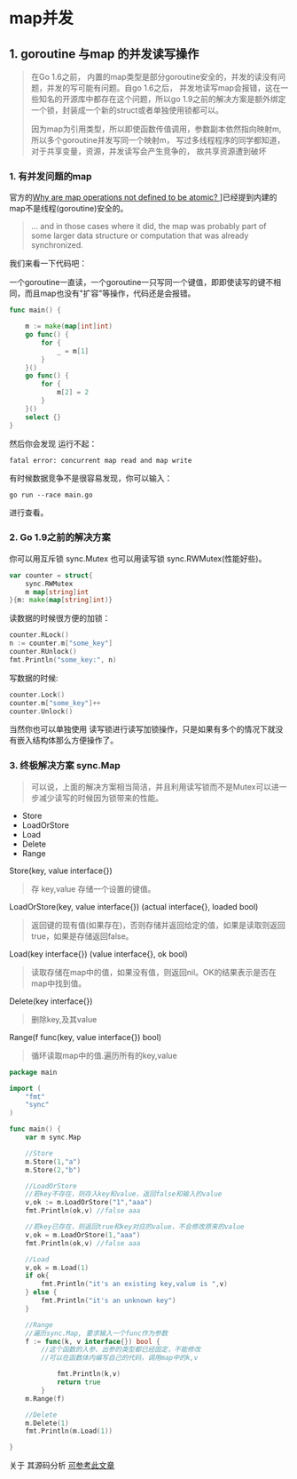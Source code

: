 # map并发

## 1. goroutine 与map 的并发读写操作

> 在Go 1.6之前， 内置的map类型是部分goroutine安全的，并发的读没有问题，并发的写可能有问题。自go 1.6之后， 并发地读写map会报错，这在一些知名的开源库中都存在这个问题，所以go 1.9之前的解决方案是额外绑定一个锁，封装成一个新的struct或者单独使用锁都可以。
>
> 因为map为引用类型，所以即使函数传值调用，参数副本依然指向映射m, 所以多个goroutine并发写同一个映射m， 写过多线程程序的同学都知道，对于共享变量，资源，并发读写会产生竞争的， 故共享资源遭到破坏

### 1. 有并发问题的map

官方的[Why are map operations not defined to be atomic? ](https://golang.org/doc/faq#atomic_maps)\]已经提到内建的map不是线程\(goroutine\)安全的。

> ... and in those cases where it did, the map was probably part of some larger data structure or computation that was already synchronized.

我们来看一下代码吧：

一个goroutine一直读，一个goroutine一只写同一个键值，即即使读写的键不相同，而且map也没有"扩容"等操作，代码还是会报错。

```go
func main() {

    m := make(map[int]int)
    go func() {
        for {
            _ = m[1]
        }
    }()
    go func() {
        for {
            m[2] = 2
        }
    }()
    select {}
}
```

然后你会发现 运行不起：

```text
fatal error: concurrent map read and map write
```

有时候数据竞争不是很容易发现，你可以输入：

```text
go run --race main.go
```

进行查看。

### 2. Go 1.9之前的解决方案

你可以用互斥锁 sync.Mutex 也可以用读写锁 sync.RWMutex\(性能好些\)。

```go
var counter = struct{
    sync.RWMutex
    m map[string]int
}{m: make(map[string]int)}
```

读数据的时候很方便的加锁：

```go
counter.RLock()
n := counter.m["some_key"]
counter.RUnlock()
fmt.Println("some_key:", n)
```

写数据的时候:

```go
counter.Lock()
counter.m["some_key"]++
counter.Unlock()
```

当然你也可以单独使用 读写锁进行读写加锁操作，只是如果有多个的情况下就没有嵌入结构体那么方便操作了。

### 3. 终极解决方案 sync.Map

> 可以说，上面的解决方案相当简洁，并且利用读写锁而不是Mutex可以进一步减少读写的时候因为锁带来的性能。

* Store
* LoadOrStore
* Load
* Delete
* Range

Store\(key, value interface{}\)

> 存 key,value 存储一个设置的键值。

LoadOrStore\(key, value interface{}\) \(actual interface{}, loaded bool\)

> 返回键的现有值\(如果存在\)，否则存储并返回给定的值，如果是读取则返回true，如果是存储返回false。

Load\(key interface{}\) \(value interface{}, ok bool\)

> 读取存储在map中的值，如果没有值，则返回nil。OK的结果表示是否在map中找到值。

Delete\(key interface{}\)

> 删除key,及其value

Range\(f func\(key, value interface{}\) bool\)

> 循环读取map中的值.遍历所有的key,value

```go
package main

import (
    "fmt"
    "sync"
)

func main() {
    var m sync.Map

    //Store
    m.Store(1,"a")
    m.Store(2,"b")

    //LoadOrStore
    //若key不存在，则存入key和value，返回false和输入的value
    v,ok := m.LoadOrStore("1","aaa")
    fmt.Println(ok,v) //false aaa

    //若key已存在，则返回true和key对应的value，不会修改原来的value
    v,ok = m.LoadOrStore(1,"aaa")
    fmt.Println(ok,v) //false aaa

    //Load
    v,ok = m.Load(1)
    if ok{
        fmt.Println("it's an existing key,value is ",v)
    } else {
        fmt.Println("it's an unknown key")
    }

    //Range
    //遍历sync.Map, 要求输入一个func作为参数
    f := func(k, v interface{}) bool {
        //这个函数的入参、出参的类型都已经固定，不能修改
        //可以在函数体内编写自己的代码，调用map中的k,v

            fmt.Println(k,v)
            return true
        }
    m.Range(f)

    //Delete
    m.Delete(1)
    fmt.Println(m.Load(1))

}
```

关于 其源码分析 [可参考此文章](https://colobu.com/2017/07/11/dive-into-sync-Map/)

